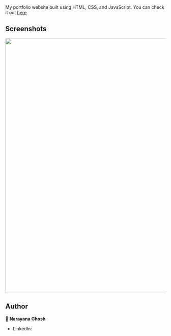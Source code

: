 # 

My portfolio website built using HTML, CSS, and JavaScript. You can check it out [here]().



## Screenshots

<p float="center">
    <img src="" width="800">
</p>



## Author

👤 **Narayana Ghosh**

* LinkedIn: 
